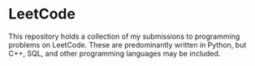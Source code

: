 # LeetCode

This repository holds a collection of my submissions to programming problems on 
LeetCode. These are predominantly written in Python, but C++, SQL, and other
programming languages may be included.
